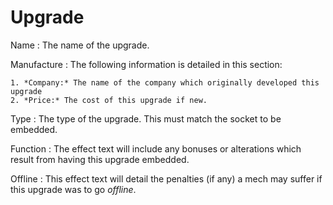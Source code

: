 Upgrade
=====

Name
:	The name of the upgrade.

Manufacture
:	The following information is detailed in this section:
	
	1. *Company:* The name of the company which originally developed this upgrade
	2. *Price:* The cost of this upgrade if new.

Type
:	The type of the upgrade. This must match the socket to be embedded.

Function
:	The effect text will include any bonuses or alterations which result from having this upgrade embedded.

Offline
:	This effect text will detail the penalties (if any) a mech may suffer if this upgrade was to go *offline*. 